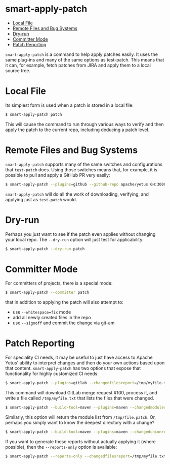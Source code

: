 <!---
  Licensed to the Apache Software Foundation (ASF) under one
  or more contributor license agreements.  See the NOTICE file
  distributed with this work for additional information
  regarding copyright ownership.  The ASF licenses this file
  to you under the Apache License, Version 2.0 (the
  "License"); you may not use this file except in compliance
  with the License.  You may obtain a copy of the License at

    http://www.apache.org/licenses/LICENSE-2.0

  Unless required by applicable law or agreed to in writing,
  software distributed under the License is distributed on an
  "AS IS" BASIS, WITHOUT WARRANTIES OR CONDITIONS OF ANY
  KIND, either express or implied.  See the License for the
  specific language governing permissions and limitations
  under the License.
-->

# smart-apply-patch

<!-- MarkdownTOC levels="1,2,3" autolink="true" indent="  " bullets="*" bracket="round" -->

* [Local File](#local-file)
* [Remote Files and Bug Systems](#remote-files-and-bug-systems)
* [Dry-run](#dry-run)
* [Committer Mode](#committer-mode)
* [Patch Reporting](#patch-reporting)

<!-- /MarkdownTOC -->

`smart-apply-patch` is a command to help apply patches easily.  It uses the same plug-ins and many of the same options as test-patch.  This means that it can, for example, fetch patches from JIRA and apply them to a local source tree.

# Local File

Its simplest form is used when a patch is stored in a local file:

```bash
$ smart-apply-patch patch
```

This will cause the command to run through various ways to verify and then apply the patch to the current repo, including deducing a patch level.

# Remote Files and Bug Systems

`smart-apply-patch` supports many of the same switches and configurations
that `test-patch` does.  Using those switches means that, for example, it is possible to pull and apply a GitHub PR very easily:

```bash
$ smart-apply-patch --plugins=github --github-repo apache/yetus GH:3000
```

`smart-apply-patch` will do all the work of downloading, verifying, and applying just as `test-patch` would.

# Dry-run

Perhaps you just want to see if the patch even applies without changing your local repo.  The `--dry-run` option will just test for applicability:

```bash
$ smart-apply-patch --dry-run patch
```

# Committer Mode

For committers of projects, there is a special mode:

```bash
$ smart-apply-patch --committer patch
```

that in addition to applying the patch will also attempt to:

* use `--whitespace=fix` mode
* add all newly created files in the repo
* use `--signoff` and commit the change via git-am

# Patch Reporting

For speciality CI needs, it may be useful to just have access to Apache Yetus'
ability to interpret changes and then do your own actions based upon that
content.  `smart-apply-patch` has two options that expose that functionality
for highly customized CI needs:

```bash
$ smart-apply-patch --plugins=gitlab --changedfilesreport=/tmp/myfile.txt GL:100
```

This command will download GitLab merge request #100, process it, and write a
file called `/tmp/myfile.txt` that lists the files that were changed.

```bash
$ smart-apply-patch --build-tool=maven --plugins=maven --changedmodulesreport=/tmp/mymodules.txt /tmp/file.patch
```

Similarly, this option will return the module list from `/tmp/file.patch`.
Or, perhaps you simply want to know the deepest directory with a change?

```bash
$ smart-apply-patch --build-tool=maven --plugins=maven --changedunionreport=/tmp/base.txt http://example.com/patch
```

If you want to generate these reports without actually applying it (where
possible), then the `--reports-only` option is available:

```bash
$ smart-apply-patch --reports-only --changedfilesreport=/tmp/myfile.txt /tmp/file.patch
```
